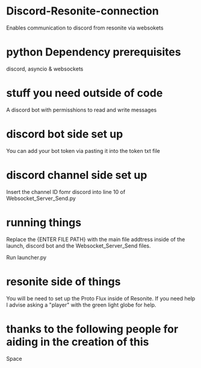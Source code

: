 # Discord-Resonite-connection
Enables communication to discord from resonite via websokets

# python Dependency prerequisites

discord,
 asyncio &
 websockets

# stuff you need outside of code

A discord bot with permisshions to read and write messages

# discord bot side set up

You can add your bot token via pasting it into the token txt file

# discord channel side set up
Insert the channel ID fomr discord into line 10 of Websocket_Server_Send.py

# running things

Replace the {ENTER FILE PATH} with the main file addtress inside of the launch, discord bot and the Websocket_Server_Send files.

Run launcher.py


# resonite side of things

You will be need to set up the Proto Flux inside of Resonite.
If you need help I advise asking a "player" with the green light globe for help.

# thanks to the following people for aiding in the creation of this

Space
